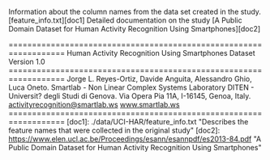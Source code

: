 Information about the column names from the data set created in the study. [feature\_info.txt][doc1] Detailed documentation on the study [A Public Domain Dataset for Human Activity Recognition Using Smartphones][doc2]

================================================================== Human Activity Recognition Using Smartphones Dataset Version 1.0 ================================================================== Jorge L. Reyes-Ortiz, Davide Anguita, Alessandro Ghio, Luca Oneto. Smartlab - Non Linear Complex Systems Laboratory DITEN - Universit? degli Studi di Genova. Via Opera Pia 11A, I-16145, Genoa, Italy. <activityrecognition@smartlab.ws> www.smartlab.ws ================================================================== [doc1]: ./data/UCI-HAR/feature\_info.txt "Describes the feature names that were collected in the original study" [doc2]: <https://www.elen.ucl.ac.be/Proceedings/esann/esannpdf/es2013-84.pdf> "A Public Domain Dataset for Human Activity Recognition Using Smartphones"

